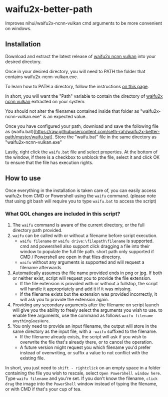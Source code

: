 # waifu2x-better-path
Improves nihui/waifu2x-ncnn-vulkan cmd arguments to be more convenient on windows.

## Installation
Download and extract the latest release of [waifu2x ncnn vulkan](https://github.com/nihui/waifu2x-ncnn-vulkan/releases) into your desired directory. 

Once in your desired directory, you will need to PATH the folder that contains waifu2x-ncnn-vulkan.exe. 

To learn how to PATH a directory, follow the instructions [on this page](https://helpdeskgeek.com/windows-10/add-windows-path-environment-variable/).

In short, you will want the "Path" variable to contain the directory of [waifu2x ncnn vulkan](https://github.com/nihui/waifu2x-ncnn-vulkan/releases) extracted on your system.

You should not alter the filenames contained inside that folder as "waifu2x-ncnn-vulkan.exe" is an expected value. 

Once you have configured your path, download and save the following file as (waifu.bat)[https://raw.githubusercontent.com/seth-rah/waifu2x-better-path/master/waifu.bat]. Store the "waifu.bat" file in the same directory as "waifu2x-ncnn-vulkan.exe"

Lastly, right click the `waifu.bat` file and select properties. At the bottom of the window, if there is a checkbox to unblock the file, select it and click OK to ensure that the file has execution rights.

## How to use

Once everything in the installation is taken care of, you can easily access waifu2x from CMD or Powershell using the `waifu` command. (please note that using git bash will require you to type `waifu.bat` to access the script)

### What QOL changes are included in this script?

1. The `waifu` command is aware of the current directory, or the full directory path provided.
2. `waifu` can be called with or without a filename before script execution. 
   * `waifu filename` or `waifu drive:\filepath\filename` is supported. cmd and powershell also support click dragging a file into their window to populate the full file path. short path only supported if CMD / Powershell are open in that files directory.
   * `waifu` without any arguments is supported and will request a filename afterwards
3. Automatically assumes the file name provided ends in png or jpg. If both or neither exist, script will request you to provide the file extension.
   * If the file extension is provided with or without a fullstop, the script will handle it appropriately and add it if it was missing.
   * If the filename exists but the extension was provided incorrectly, it will ask you to provide the extension again.
4. Providing any secondary arguments after the filename on script launch will give you the ability to freely select the arguments you wish to use. to enable free arguments, use the command as follows `waifu filename anythingGoesHere`.
5. You only need to provide an input filename, the output will store in the same directory as the input file, with a `-waifu` suffixed to the filename. 
   * If the filename already exists, the script will ask if you wish to overwrite the file that's already there, or to cancel the operation.
   * A future version might request you which filename you'd prefer instead of overwriting, or suffix a value to not conflict with the existing file.

In short, you just need to `shift - rightclick` on an empty space in a folder containing the file you wish to rescale, select `Open PowerShell window here`. Type `waifu filename` and you're set. If you don't know the filename, `click drag` the image into the `PowerShell` window instead of typing the filename, or with CMD if that's your cup of tea.